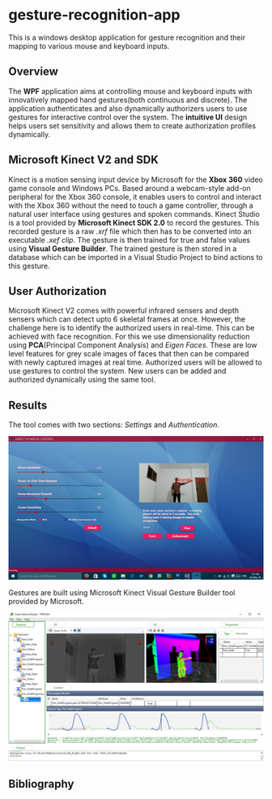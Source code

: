 # gesture-recognition-app
This is a windows desktop application for gesture recognition and their mapping to various mouse and keyboard inputs.

## Overview
The **WPF** application aims at controlling mouse and keyboard inputs with innovatively mapped hand gestures(both continuous and discrete). 
The application authenticates and also dynamically authorizers users to use gestures for interactive control over the system. 
The **intuitive UI** design helps users set sensitivity and allows them to create authorization profiles dynamically.

## Microsoft Kinect V2 and SDK
Kinect is a motion sensing input device by Microsoft for the **Xbox 360** video game console and Windows
PCs. Based around a webcam-style add-on peripheral for the Xbox 360 console, it enables users to control and
interact with the Xbox 360 without the need to touch a game controller, through a natural user interface using gestures
and spoken commands. Kinect Studio is a tool provided by **Microsoft Kinect SDK 2.0** to record the gestures.
This recorded gesture is a raw *.xrf* file which then has to be converted into an executable *.xef clip*. The gesture is then
trained for true and false values using **Visual Gesture Builder**. The trained gesture is then stored in a database which
can be imported in a Visual Studio Project to bind actions to this gesture.

## User Authorization
Microsoft Kinect V2 comes with powerful infrared sensers and depth sensers which can detect upto 6 skeletal frames at once. 
However, the challenge here is to identify the authorized users in real-time. 
This can be achieved with face recognition. For this we use dimensionality reduction using **PCA**(Principal Component Analysis) and *Eigen Faces*. 
These are low level features for grey scale images of faces that then can be compared with newly captured images at real time. 
Authorized users will be allowed to use gestures to control the system. New users can be added and authorized dynamically using the same tool.

## Results

The tool comes with two sections: *Settings* and *Authentication*. <br/>

![Gesture Recognition App](./docs/images/gesture1.png)

Gestures are built using Microsoft Kinect Visual Gesture Builder tool provided by Microsoft.<br/>

![Gesture Builder](./docs/images/gesture2.png)

## Bibliography
